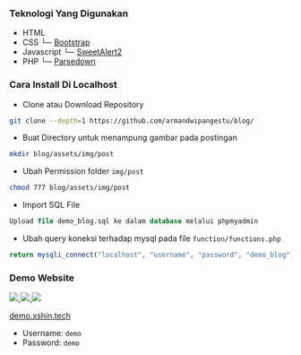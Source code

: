 ### Teknologi Yang Digunakan
- HTML
- CSS
└─ [Bootstrap](https://getbootstrap.com/)
- Javascript
└─ [SweetAlert2](https://sweetalert2.github.io/)
- PHP
└─ [Parsedown](https://github.com/erusev/parsedown)

### Cara Install Di Localhost

- Clone atau Download Repository

```bash
git clone --depth=1 https://github.com/armandwipangestu/blog/
```

- Buat Directory untuk menampung gambar pada postingan

```bash
mkdir blog/assets/img/post
```

- Ubah Permission folder `img/post`

```bash
chmod 777 blog/assets/img/post 
```

- Import SQL File

```sql
Upload file demo_blog.sql ke dalam database melalui phpmyadmin

```

- Ubah query koneksi terhadap mysql pada file `function/functions.php`

```php
return mysqli_connect("localhost", "username", "password", "demo_blog");
```

### Demo Website

<a href="https://i.ibb.co/TkzCCL9/Screenshot-2022-01-22-10-04-53-X.png" target="_blank">
  <img src="https://i.ibb.co/TkzCCL9/Screenshot-2022-01-22-10-04-53-X.png" />
</a>

<a href="https://i.ibb.co/RBy40P6/image.png" target="_blank">
  <img src="https://i.ibb.co/RBy40P6/image.png" />
</a>

<a href="https://i.ibb.co/Prwdr5F/image.png" target="_blank">
  <img src="https://i.ibb.co/Prwdr5F/image.png" />
</a>

[demo.xshin.tech](http://demo.xshin.tech)

- Username: `demo`
- Password: `demo`
